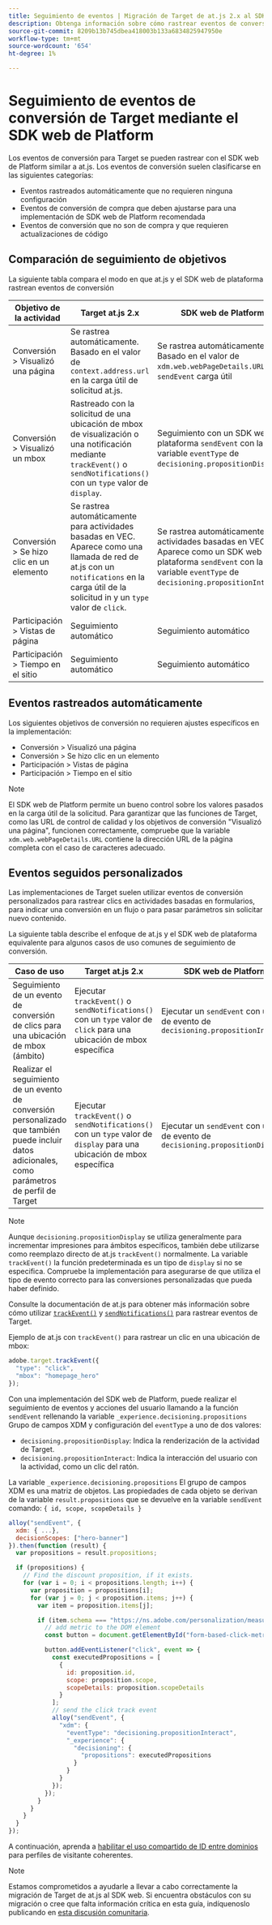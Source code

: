 ```yaml
---
title: Seguimiento de eventos | Migración de Target de at.js 2.x al SDK web
description: Obtenga información sobre cómo rastrear eventos de conversión de Adobe Target mediante el SDK web de Experience Platform.
source-git-commit: 8209b13b745dbea418003b133a6834825947950e
workflow-type: tm+mt
source-wordcount: '654'
ht-degree: 1%

---
```



# Seguimiento de eventos de conversión de Target mediante el SDK web de Platform

Los eventos de conversión para Target se pueden rastrear con el SDK web de Platform similar a at.js. Los eventos de conversión suelen clasificarse en las siguientes categorías:

* Eventos rastreados automáticamente que no requieren ninguna configuración
* Eventos de conversión de compra que deben ajustarse para una implementación de SDK web de Platform recomendada
* Eventos de conversión que no son de compra y que requieren actualizaciones de código

## Comparación de seguimiento de objetivos

La siguiente tabla compara el modo en que at.js y el SDK web de plataforma rastrean eventos de conversión

| Objetivo de la actividad | Target at.js 2.x | SDK web de Platform |
|---|---|---|
| Conversión > Visualizó una página | Se rastrea automáticamente. Basado en el valor de `context.address.url` en la carga útil de solicitud at.js. | Se rastrea automáticamente. Basado en el valor de `xdm.web.webPageDetails.URL` en el `sendEvent` carga útil |
| Conversión > Visualizó un mbox | Rastreado con la solicitud de una ubicación de mbox de visualización o una notificación mediante `trackEvent()` o `sendNotifications()` con un `type` valor de `display`. | Seguimiento con un SDK web de plataforma `sendEvent` con la variable `eventType` de `decisioning.propositionDisplay`. |
| Conversión > Se hizo clic en un elemento | Se rastrea automáticamente para actividades basadas en VEC. Aparece como una llamada de red de at.js con un `notifications` en la carga útil de la solicitud in y un `type` valor de `click`. | Se rastrea automáticamente para actividades basadas en VEC. Aparece como un SDK web de plataforma `sendEvent` con la variable `eventType` de `decisioning.propositionInteract`. |
| Participación > Vistas de página | Seguimiento automático | Seguimiento automático |
| Participación > Tiempo en el sitio | Seguimiento automático | Seguimiento automático |

<!--
| Revenue > RPV, AOV, or Total Sales | Tracked based on the `orderTotal` parameter values for the specified mbox(es) | Tracked based on the `xdm.commerce.order.priceTotal` values. Its best to use the "any mbox" option in the goal setup. |
| Revenue > Orders | Tracked based on the unique `orderId` parameter values for the specified mbox(es) | Tracked based on the unique values for `xdm.commerce.order.purchaseID`. Its best to use the "any mbox" option in the goal setup. |
| Engagement > Custom Scoring | Tracked with the `mboxPageValue` parameter. Refer to the [dedicated documentation](https://experienceleague.adobe.com/docs/target/using/activities/success-metrics/capture-score.html) for more details. | Tracked with `data.__adobe.target.mboxPageValue` in the `sendEvent` payload |
-->

## Eventos rastreados automáticamente

Los siguientes objetivos de conversión no requieren ajustes específicos en la implementación:

* Conversión > Visualizó una página
* Conversión > Se hizo clic en un elemento
* Participación > Vistas de página
* Participación > Tiempo en el sitio

>[!NOTE]
>
>El SDK web de Platform permite un bueno control sobre los valores pasados en la carga útil de la solicitud. Para garantizar que las funciones de Target, como las URL de control de calidad y los objetivos de conversión &quot;Visualizó una página&quot;, funcionen correctamente, compruebe que la variable `xdm.web.webPageDetails.URL` contiene la dirección URL de la página completa con el caso de caracteres adecuado.

<!--
## Purchase conversion events

The following conversion goals are based on the order details information passed in the Platform Web SDK `sendEvent` payload:

* Revenue > Revenue per Visit (RPV)
* Revenue > Average Order Value (AOV)
* Revenue > Total Sales
* Revenue > Orders

Target at.js implementations typically use an order confirmation mbox with the `trackEvent()` or `sendNotifications()` functions to pass the order ID, order total, and a list of product IDs purchased. These methods are specific to Target.

The Platform Web SDK is a shared library for all Adobe applications and you may have other applications such as Adobe Analytics to consider. Because of this shared nature, its best send a single order confirmation call using the appropriate commerce XDM field group.

For more information and an example, refer to the tutorial section about [sending purchase parameters to Target](send-parameters.md#purchase-parameters). 
-->

## Eventos seguidos personalizados

Las implementaciones de Target suelen utilizar eventos de conversión personalizados para rastrear clics en actividades basadas en formularios, para indicar una conversión en un flujo o para pasar parámetros sin solicitar nuevo contenido.

La siguiente tabla describe el enfoque de at.js y el SDK web de plataforma equivalente para algunos casos de uso comunes de seguimiento de conversión.

| Caso de uso | Target at.js 2.x | SDK web de Platform |
|---|---|---|
| Seguimiento de un evento de conversión de clics para una ubicación de mbox (ámbito) | Ejecutar `trackEvent()` o `sendNotifications()` con un `type` valor de `click` para una ubicación de mbox específica | Ejecutar un `sendEvent` con un tipo de evento de `decisioning.propositionInteract` |
| Realizar el seguimiento de un evento de conversión personalizado que también puede incluir datos adicionales, como parámetros de perfil de Target | Ejecutar `trackEvent()` o `sendNotifications()` con un `type` valor de `display` para una ubicación de mbox específica | Ejecutar un `sendEvent` con un tipo de evento de `decisioning.propositionDisplay` |

>[!NOTE]
>
>Aunque `decisioning.propositionDisplay` se utiliza generalmente para incrementar impresiones para ámbitos específicos, también debe utilizarse como reemplazo directo de at.js `trackEvent()` normalmente. La variable `trackEvent()` la función predeterminada es un tipo de `display` si no se especifica. Compruebe la implementación para asegurarse de que utiliza el tipo de evento correcto para las conversiones personalizadas que pueda haber definido.

Consulte la documentación de at.js para obtener más información sobre cómo utilizar [`trackEvent()`](https://developer.adobe.com/target/implement/client-side/atjs/atjs-functions/adobe-target-trackevent/) y [`sendNotifications()`](https://developer.adobe.com/target/implement/client-side/atjs/atjs-functions/adobe-target-sendnotifications-atjs-21/) para rastrear eventos de Target.

Ejemplo de at.js con `trackEvent()` para rastrear un clic en una ubicación de mbox:

```JavaScript
adobe.target.trackEvent({
  "type": "click",
  "mbox": "homepage_hero"
});
```

Con una implementación del SDK web de Platform, puede realizar el seguimiento de eventos y acciones del usuario llamando a la función `sendEvent` rellenando la variable `_experience.decisioning.propositions` Grupo de campos XDM y configuración del `eventType` a uno de dos valores:

* `decisioning.propositionDisplay`: Indica la renderización de la actividad de Target.
* `decisioning.propositionInteract`: Indica la interacción del usuario con la actividad, como un clic del ratón.

La variable `_experience.decisioning.propositions` El grupo de campos XDM es una matriz de objetos. Las propiedades de cada objeto se derivan de la variable `result.propositions` que se devuelve en la variable `sendEvent` comando: `{ id, scope, scopeDetails }`

```JavaScript
alloy("sendEvent", {
  xdm: { ...},
  decisionScopes: ["hero-banner"]
}).then(function (result) {
  var propositions = result.propositions;

  if (propositions) {
    // Find the discount proposition, if it exists.
    for (var i = 0; i < propositions.length; i++) {
      var proposition = propositions[i];
      for (var j = 0; j < proposition.items; j++) {
        var item = proposition.items[j];

        if (item.schema === "https://ns.adobe.com/personalization/measurement") {
          // add metric to the DOM element
          const button = document.getElementById("form-based-click-metric");

          button.addEventListener("click", event => {
            const executedPropositions = [
              {
                id: proposition.id,
                scope: proposition.scope,
                scopeDetails: proposition.scopeDetails
              }
            ];
            // send the click track event
            alloy("sendEvent", {
              "xdm": {
                "eventType": "decisioning.propositionInteract",
                "_experience": {
                  "decisioning": {
                    "propositions": executedPropositions
                  }
                }
              }
            });
          });
        }
      }
    }
  }
});
```

A continuación, aprenda a [habilitar el uso compartido de ID entre dominios](cross-domain.md) para perfiles de visitante coherentes.

>[!NOTE]
>
>Estamos comprometidos a ayudarle a llevar a cabo correctamente la migración de Target de at.js al SDK web. Si encuentra obstáculos con su migración o cree que falta información crítica en esta guía, indíquenoslo publicando en [esta discusión comunitaria](https://experienceleaguecommunities.adobe.com/t5/adobe-experience-platform-launch/tutorial-discussion-implement-adobe-experience-cloud-with-web/td-p/444996).
